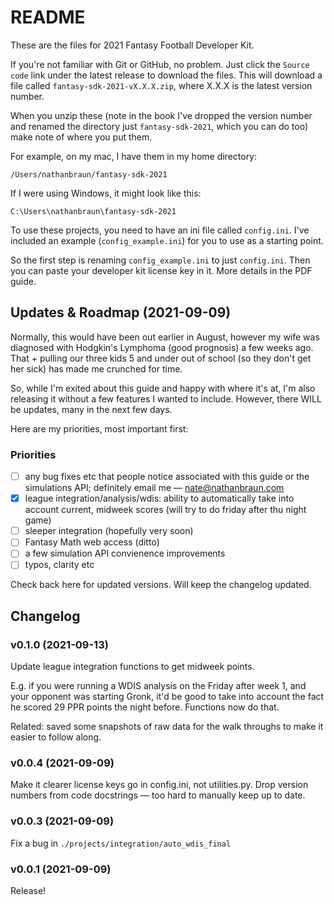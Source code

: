 # README
These are the files for 2021 Fantasy Football Developer Kit.

If you're not familiar with Git or GitHub, no problem. Just click the `Source
code` link under the latest release to download the files.  This will download
a file called `fantasy-sdk-2021-vX.X.X.zip`, where X.X.X is the latest version
number.

When you unzip these (note in the book I've dropped the version number and
renamed the directory just `fantasy-sdk-2021`, which you can do too) make note
of where you put them.

For example, on my mac, I have them in my home directory:

`/Users/nathanbraun/fantasy-sdk-2021`

If I were using Windows, it might look like this:

`C:\Users\nathanbraun\fantasy-sdk-2021`

To use these projects, you need to have an ini file called `config.ini`. I've
included an example (`config_example.ini`) for you to use as a starting point.

So the first step is renaming `config_example.ini` to just `config.ini`. Then
you can paste your developer kit license key in it. More details in the PDF
guide.

## Updates & Roadmap (2021-09-09)
Normally, this would have been out earlier in August, however my wife was
diagnosed with Hodgkin's Lymphoma (good prognosis) a few weeks ago. That +
pulling our three kids 5 and under out of school (so they don't get her sick)
has made me crunched for time.

So, while I'm exited about this guide and happy with where it's at, I'm
also releasing it without a few features I wanted to include. However, there
WILL be updates, many in the next few days.

Here are my priorities, most important first:

### Priorities
- [ ] any bug fixes etc that people notice associated with this guide or the
  simulations API; definitely email me — [nate@nathanbraun.com](mailto:nate@nathanbraun.com)
- [X] league integration/analysis/wdis: ability to automatically take into account
  current, midweek scores (will try to do friday after thu night game)
- [ ] sleeper integration (hopefully very soon)
- [ ] Fantasy Math web access (ditto)
- [ ] a few simulation API convienence improvements
- [ ] typos, clarity etc

Check back here for updated versions. Will keep the changelog updated.

## Changelog
### v0.1.0 (2021-09-13)
Update league integration functions to get midweek points.

E.g. if you were running a WDIS analysis on the Friday after week 1, and your
opponent was starting Gronk, it'd be good to take into account the fact he
scored 29 PPR points the night before. Functions now do that.

Related: saved some snapshots of raw data for the walk throughs to make it
easier to follow along.

### v0.0.4 (2021-09-09)
Make it clearer license keys go in config.ini, not utilities.py. Drop version
numbers from code docstrings — too hard to manually keep up to date.

### v0.0.3 (2021-09-09)
Fix a bug in `./projects/integration/auto_wdis_final`

### v0.0.1 (2021-09-09)
Release!
